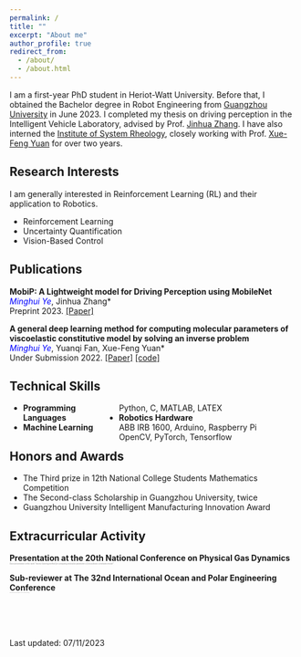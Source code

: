 ```yaml
---
permalink: /
title: ""
excerpt: "About me"
author_profile: true
redirect_from:
  - /about/
  - /about.html
---
```



<!-- ## About Me -->
I am a first-year PhD student in Heriot-Watt University. Before that, I obtained the Bachelor degree in Robot Engineering from [Guangzhou University](http://www.gzhu.edu.cn/) in June 2023. I completed my thesis on driving perception in the Intelligent Vehicle Laboratory, advised by Prof. [Jinhua Zhang](http://jd.gzhu.edu.cn/info/1150/4235.htm).  I have also interned the [Institute of System Rheology](http://isr.gzhu.edu.cn/), closely working with Prof. [Xue-Feng Yuan](http://isr.gzhu.edu.cn/info/1259/2240.htm) for over two years.  

[//]: # (### <span style="color:red">&#40;Updated on June 28, 2023&#41; I am looking for PhD/RA positions in Robotics/Reinforcement Learning/Visual Perception, for which I can start working within a month.</span>  )
  

## Research Interests
        
I am generally interested in Reinforcement Learning (RL) and their application to Robotics. 

[//]: # (To state my research plan and demonstrate my research skills, I wrote a **research proposal** on [Efficient Vision-Based Reinforcement Learning for Physical Robots]&#40;https://yeminghui.github.io/assets/files/Research_Proposal_Minghui_Ye.pdf&#41;. I am also open to related topics including but not limited to: )
- Reinforcement Learning
- Uncertainty Quantification
- Vision-Based Control


## Publications
**MobiP: A Lightweight model for Driving Perception using MobileNet**  
*<font color=Blue>Minghui Ye</font>*, Jinhua Zhang\*  
Preprint 2023. [[Paper]](https://yeminghui.github.io/assets/files/MobiP_a_lightweight_model_for_driving_perception.pdf) 

**A general deep learning method for computing molecular parameters of viscoelastic constitutive model by solving an inverse problem**  
*<font color=Blue>Minghui Ye</font>*, Yuanqi Fan, Xue-Feng Yuan\*  
Under Submission 2022. [[Paper]](https://www.mdpi.com/2073-4360/15/17/3592) [[code]](https://github.com/yeminghui/Inv_learning)


## Technical Skills
<ul>
    <li> 
        <span style="float:left;width:35%;"> <strong>Programming Languages</strong></span> 
        <span style="float:right;width:65%;">Python, C, MATLAB, LATEX</span> 
    </li>
    <li> 
        <span style="float:left;width:35%;"> <strong>Robotics Hardware</strong></span> 
        <span style="float:right;width:65%;">ABB IRB 1600, Arduino, Raspberry Pi</span>
    </li>
    <li>
        <span style="float:left;width:35%;"><strong>Machine Learning</strong></span>
        <span style="float:right;width:65%;">OpenCV, PyTorch, Tensorflow</span>
    </li>
</ul>

[//]: # (font-size: 15px;)

## Honors and Awards
- The Third prize in 12th National College Students Mathematics Competition
- The Second-class Scholarship in Guangzhou University, twice
- Guangzhou University Intelligent Manufacturing Innovation Award


## Extracurricular Activity
**Presentation at the 20th National Conference on Physical Gas Dynamics**  
*<font style="color:grey; font-size:3">Gave presentation on the work "inverse learning method for computing molecular parameters of viscoelastic constitutive model"</font>*

**Sub-reviewer at The 32nd International Ocean and Polar Engineering Conference**  
*<font style="color:grey; font-size:1">Helped the professor review two papers on the topic of machine learning</font>* 
 
  
<br />
<br />
<br />
  

Last updated: 07/11/2023 
